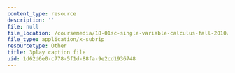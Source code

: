 ```yaml
---
content_type: resource
description: ''
file: null
file_location: /coursemedia/18-01sc-single-variable-calculus-fall-2010/1d62d6e0c7785f1d88fa9e2cd1936748_BGE3wb7H2PA.vtt
file_type: application/x-subrip
resourcetype: Other
title: 3play caption file
uid: 1d62d6e0-c778-5f1d-88fa-9e2cd1936748
---
```

